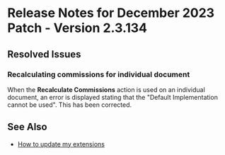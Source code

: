# Release Notes for December 2023 Patch - Version 2.3.134

## Resolved Issues

### Recalculating commissions for individual document

When the **Recalculate Commissions** action is used on an individual document, an error is displayed stating that the "Default Implementation cannot be used". This has been corrected.

## See Also

- [How to update my extensions](../faq-index.md#i-want-to-update-my-version-of-nav-x-commission-management)
